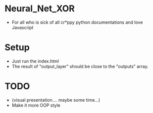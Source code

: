 # Neural_Net_XOR
+ For all who is sick of all cr*ppy python documentations and love Javascript

# Setup
+ Just run the index.html
+ The result of "output_layer" should be close to the "outputs" array.

# TODO
+ (visual presentation.... maybe some time...)
+ Make it more OOP style
